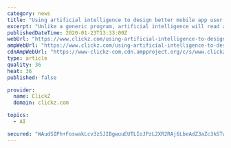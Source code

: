 ```yaml
---
category: news
title: "Using artificial intelligence to design better mobile app user experience"
excerpt: "Unlike a generic program, artificial intelligence will read and process the same data in a humane way. This will allow developers to make better and more informed conclusions which in turn can be used for making important decisions regarding the application."
publishedDateTime: 2020-01-23T13:33:00Z
webUrl: "https://www.clickz.com/using-artificial-intelligence-to-design-better-mobile-app-user-experience/259694/"
ampWebUrl: "https://www.clickz.com/using-artificial-intelligence-to-design-better-mobile-app-user-experience/259694/amp/"
cdnAmpWebUrl: "https://www-clickz-com.cdn.ampproject.org/c/s/www.clickz.com/using-artificial-intelligence-to-design-better-mobile-app-user-experience/259694/amp/"
type: article
quality: 36
heat: 36
published: false

provider:
  name: ClickZ
  domain: clickz.com

topics:
  - AI

secured: "WAudSIPh+FoswakLcv3z5JIBgwuuEUTLIoJPzL2XR2RAj6LbeAdZ3aZc3kSTwWtuRQmIlHTIQverr4M3iXhVTAViS/SSY+KmJUOR6FUxbfjUhbaUYNNw/o+ot5DaqrgRqYvQ32wXwyGLGAfAFX9Zm/xw1udFxLUvRXqADMbsc02a/jLTTWufbJKSwPN1kHvJNG3sBnjgc/8H3r3p2d85LDPtSQjbkttHT2BrynP+Scu8wcFNx09M6M/Y4dauWkmVOyJXVxpsHNlFTjea0zfI33KcM3foTSzZaYhP4Sn+i5t/m2hUyfC3zigKVYewJB2S;Be0N2rC6DbprxStaKQQ6DQ=="
---
```


